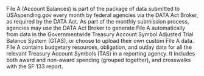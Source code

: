 File A (Account Balances) is part of the package of data submitted
to USAspending.gov every month by federal agencies via the DATA Act
Broker, as required by the DATA Act. As part of the monthly
submission process, agencies may use the DATA Act Broker to generate
File A automatically from data in the Governmentwide Treasury
Account Symbol Adjusted Trial Balance System (GTAS), or choose to upload
their own custom File A data. File A contains budgetary resources,
obligation, and outlay data for all the relevant Treasury Account Symbols (TAS)
in a reporting agency. It includes both award and non-award spending
(grouped together), and crosswalks with the SF 133 report.
